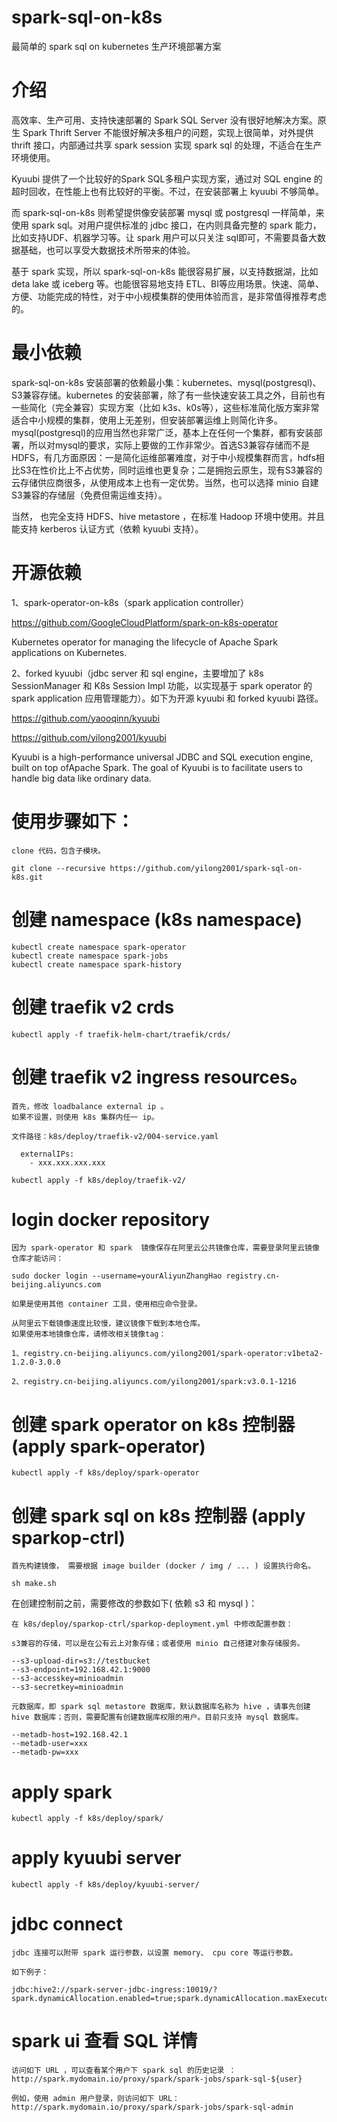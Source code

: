 # spark-sql-on-k8s
最简单的 spark sql on kubernetes 生产环境部署方案

# 介绍
高效率、生产可用、支持快速部署的 Spark SQL Server 没有很好地解决方案。原生 Spark Thrift Server 不能很好解决多租户的问题，实现上很简单，对外提供 thrift 接口，内部通过共享 spark session 实现 spark sql 的处理，不适合在生产环境使用。

Kyuubi 提供了一个比较好的Spark SQL多租户实现方案，通过对 SQL engine 的超时回收，在性能上也有比较好的平衡。不过，在安装部署上 kyuubi 不够简单。

而 spark-sql-on-k8s 则希望提供像安装部署 mysql 或 postgresql 一样简单，来使用 spark sql。对用户提供标准的 jdbc 接口，在内则具备完整的 spark 能力，比如支持UDF、机器学习等。让 spark 用户可以只关注 sql即可，不需要具备大数据基础，也可以享受大数据技术所带来的体验。

基于 spark 实现，所以 spark-sql-on-k8s 能很容易扩展，以支持数据湖，比如 deta lake 或 iceberg 等。也能很容易地支持 ETL、BI等应用场景。快速、简单、方便、功能完成的特性，对于中小规模集群的使用体验而言，是非常值得推荐考虑的。

# 最小依赖
spark-sql-on-k8s 安装部署的依赖最小集：kubernetes、mysql(postgresql)、S3兼容存储。kubernetes 的安装部署，除了有一些快速安装工具之外，目前也有一些简化（完全兼容）实现方案（比如 k3s、k0s等），这些标准简化版方案非常适合中小规模的集群，使用上无差别，但安装部署运维上则简化许多。mysql(postgresql)的应用当然也非常广泛，基本上在任何一个集群，都有安装部署，所以对mysql的要求，实际上要做的工作非常少。首选S3兼容存储而不是HDFS，有几方面原因：一是简化运维部署难度，对于中小规模集群而言，hdfs相比S3在性价比上不占优势，同时运维也更复杂；二是拥抱云原生，现有S3兼容的云存储供应商很多，从使用成本上也有一定优势。当然，也可以选择 minio 自建S3兼容的存储层（免费但需运维支持）。

当然， 也完全支持 HDFS、hive metastore ，在标准 Hadoop 环境中使用。并且能支持 kerberos 认证方式（依赖 kyuubi 支持）。

# 开源依赖
1、spark-operator-on-k8s（spark application controller）

https://github.com/GoogleCloudPlatform/spark-on-k8s-operator

Kubernetes operator for managing the lifecycle of Apache Spark applications on Kubernetes.

2、forked kyuubi（jdbc server 和 sql engine，主要增加了 k8s SessionManager 和 K8s Session Impl 功能，以实现基于 spark operator 的 spark application 应用管理能力）。如下为开源 kyuubi 和 forked kyuubi 路径。

https://github.com/yaooqinn/kyuubi

https://github.com/yilong2001/kyuubi

Kyuubi is a high-performance universal JDBC and SQL execution engine, built on top ofApache Spark. The goal of Kyuubi is to facilitate users to handle big data like ordinary data.


# 使用步骤如下：

```
clone 代码，包含子模块。

git clone --recursive https://github.com/yilong2001/spark-sql-on-k8s.git

```

# 创建 namespace (k8s namespace)

```
kubectl create namespace spark-operator
kubectl create namespace spark-jobs
kubectl create namespace spark-history

```

# 创建 traefik v2 crds

```
kubectl apply -f traefik-helm-chart/traefik/crds/
```

# 创建 traefik v2 ingress resources。

```
首先，修改 loadbalance external ip 。
如果不设置，则使用 k8s 集群内任一 ip。

文件路径：k8s/deploy/traefik-v2/004-service.yaml

  externalIPs:
    - xxx.xxx.xxx.xxx

kubectl apply -f k8s/deploy/traefik-v2/
```

# login docker repository
```
因为 spark-operator 和 spark  镜像保存在阿里云公共镜像仓库，需要登录阿里云镜像仓库才能访问：

sudo docker login --username=yourAliyunZhangHao registry.cn-beijing.aliyuncs.com

如果是使用其他 container 工具，使用相应命令登录。

从阿里云下载镜像速度比较慢，建议镜像下载到本地仓库。
如果使用本地镜像仓库，请修改相关镜像tag：

1、registry.cn-beijing.aliyuncs.com/yilong2001/spark-operator:v1beta2-1.2.0-3.0.0

2、registry.cn-beijing.aliyuncs.com/yilong2001/spark:v3.0.1-1216

```

# 创建 spark operator on k8s 控制器 (apply spark-operator)
```
kubectl apply -f k8s/deploy/spark-operator
```

# 创建 spark sql on k8s 控制器 (apply sparkop-ctrl)
```
首先构建镜像， 需要根据 image builder (docker / img / ... ) 设置执行命名。

sh make.sh 
```

在创建控制前之前，需要修改的参数如下( 依赖 s3 和 mysql )：
```
在 k8s/deploy/sparkop-ctrl/sparkop-deployment.yml 中修改配置参数：

s3兼容的存储，可以是在公有云上对象存储；或者使用 minio 自己搭建对象存储服务。

--s3-upload-dir=s3://testbucket
--s3-endpoint=192.168.42.1:9000
--s3-accesskey=minioadmin
--s3-secretkey=minioadmin

元数据库，即 spark sql metastore 数据库，默认数据库名称为 hive ，请事先创建 hive 数据库；否则，需要配置有创建数据库权限的用户。目前只支持 mysql 数据库。

--metadb-host=192.168.42.1
--metadb-user=xxx
--metadb-pw=xxx

```

# apply spark
```
kubectl apply -f k8s/deploy/spark/
```

# apply kyuubi server
```
kubectl apply -f k8s/deploy/kyuubi-server/
```


# jdbc connect
```
jdbc 连接可以附带 spark 运行参数，以设置 memory、 cpu core 等运行参数。

如下例子：

jdbc:hive2://spark-server-jdbc-ingress:10019/?spark.dynamicAllocation.enabled=true;spark.dynamicAllocation.maxExecutors=500;spark.shuffle.service.enabled=true;spark.executor.cores=3;spark.executor.memory=2g

```

# spark ui 查看 SQL 详情
```
访问如下 URL ，可以查看某个用户下 spark sql 的历史记录 ： 
http://spark.mydomain.io/proxy/spark/spark-jobs/spark-sql-${user}

例如，使用 admin 用户登录，则访问如下 URL：
http://spark.mydomain.io/proxy/spark/spark-jobs/spark-sql-admin

```

